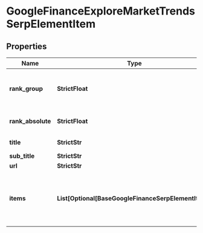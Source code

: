 # GoogleFinanceExploreMarketTrendsSerpElementItem


## Properties

| Name | Type | Description | Notes |
|------------ | ------------- | ------------- | -------------|
**rank_group** | **StrictFloat** | group rank in SERP<br>position within a group of elements with identical type values<br>positions of elements with different type values are omitted from rank_group |[optional]|
**rank_absolute** | **StrictFloat** | absolute rank in SERP<br>absolute position among all the elements in SERP |[optional]|
**title** | **StrictStr** | title of the market trends element<br>example: Europe, Middle East, and Africa |[optional]|
**sub_title** | **StrictStr** | sub-title of the market trends element |[optional]|
**url** | **StrictStr** | URL to finance pair on Google Finance |[optional]|
**items** | **List[Optional[BaseGoogleFinanceSerpElementItem]]** | market indexes data<br>array of items containing market indexes data;<br>possible type of items: google_finance_asset_pair_element, google_finance_market_instrument_element, google_finance_market_index_element |[optional]|